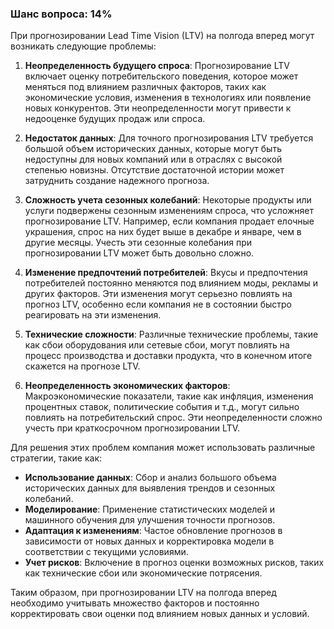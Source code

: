### Шанс вопроса: 14%

При прогнозировании Lead Time Vision (LTV) на полгода вперед могут возникать следующие проблемы:

1. **Неопределенность будущего спроса**: Прогнозирование LTV включает оценку потребительского поведения, которое может меняться под влиянием различных факторов, таких как экономические условия, изменения в технологиях или появление новых конкурентов. Эти неопределенности могут привести к недооценке будущих продаж или спроса.

2. **Недостаток данных**: Для точного прогнозирования LTV требуется большой объем исторических данных, которые могут быть недоступны для новых компаний или в отраслях с высокой степенью новизны. Отсутствие достаточной истории может затруднить создание надежного прогноза.

3. **Сложность учета сезонных колебаний**: Некоторые продукты или услуги подвержены сезонным изменениям спроса, что усложняет прогнозирование LTV. Например, если компания продает елочные украшения, спрос на них будет выше в декабре и январе, чем в другие месяцы. Учесть эти сезонные колебания при прогнозировании LTV может быть довольно сложно.

4. **Изменение предпочтений потребителей**: Вкусы и предпочтения потребителей постоянно меняются под влиянием моды, рекламы и других факторов. Эти изменения могут серьезно повлиять на прогноз LTV, особенно если компания не в состоянии быстро реагировать на эти изменения.

5. **Технические сложности**: Различные технические проблемы, такие как сбои оборудования или сетевые сбои, могут повлиять на процесс производства и доставки продукта, что в конечном итоге скажется на прогнозе LTV.

6. **Неопределенность экономических факторов**: Макроэкономические показатели, такие как инфляция, изменения процентных ставок, политические события и т.д., могут сильно повлиять на потребительский спрос. Эти неопределенности сложно учесть при краткосрочном прогнозировании LTV.

Для решения этих проблем компания может использовать различные стратегии, такие как:
- **Использование данных**: Сбор и анализ большого объема исторических данных для выявления трендов и сезонных колебаний.
- **Моделирование**: Применение статистических моделей и машинного обучения для улучшения точности прогнозов.
- **Адаптация к изменениям**: Частое обновление прогнозов в зависимости от новых данных и корректировка модели в соответствии с текущими условиями.
- **Учет рисков**: Включение в прогноз оценки возможных рисков, таких как технические сбои или экономические потрясения.

Таким образом, при прогнозировании LTV на полгода вперед необходимо учитывать множество факторов и постоянно корректировать свои оценки под влиянием новых данных и условий.